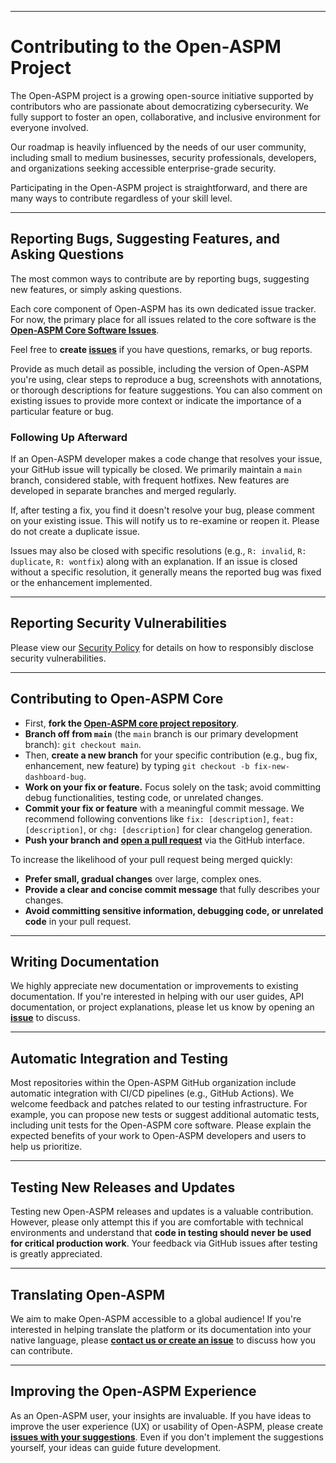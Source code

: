 -----

# Contributing to the Open-ASPM Project

The Open-ASPM project is a growing open-source initiative supported by contributors who are passionate about democratizing cybersecurity. We fully support to foster an open, collaborative, and inclusive environment for everyone involved.

Our roadmap is heavily influenced by the needs of our user community, including small to medium businesses, security professionals, developers, and organizations seeking accessible enterprise-grade security.

Participating in the Open-ASPM project is straightforward, and there are many ways to contribute regardless of your skill level. 

-----

## Reporting Bugs, Suggesting Features, and Asking Questions

The most common ways to contribute are by reporting bugs, suggesting new features, or simply asking questions.

Each core component of Open-ASPM has its own dedicated issue tracker. For now, the primary place for all issues related to the core software is the **[Open-ASPM Core Software Issues](https://github.com/open-aspm-project/core-software/issues)**.

Feel free to **create [issues](https://github.com/open-aspm-project/core-software/issues)** if you have questions, remarks, or bug reports.

Provide as much detail as possible, including the version of Open-ASPM you're using, clear steps to reproduce a bug, screenshots with annotations, or thorough descriptions for feature suggestions. You can also comment on existing issues to provide more context or indicate the importance of a particular feature or bug.

### Following Up Afterward

If an Open-ASPM developer makes a code change that resolves your issue, your GitHub issue will typically be closed. We primarily maintain a `main` branch, considered stable, with frequent hotfixes. New features are developed in separate branches and merged regularly.

If, after testing a fix, you find it doesn't resolve your bug, please comment on your existing issue. This will notify us to re-examine or reopen it. Please do not create a duplicate issue.

Issues may also be closed with specific resolutions (e.g., `R: invalid`, `R: duplicate`, `R: wontfix`) along with an explanation. If an issue is closed without a specific resolution, it generally means the reported bug was fixed or the enhancement implemented.

-----

## Reporting Security Vulnerabilities

Please view our [Security Policy](security.md) for details on how to responsibly disclose security vulnerabilities.

-----

## Contributing to Open-ASPM Core


  * First, **fork the [Open-ASPM core project repository](https://github.com/open-aspm-project/core-software)**.
  * **Branch off from `main`** (the `main` branch is our primary development branch): `git checkout main`.
  * Then, **create a new branch** for your specific contribution (e.g., bug fix, enhancement, new feature) by typing `git checkout -b fix-new-dashboard-bug`.
  * **Work on your fix or feature.** Focus solely on the task; avoid committing debug functionalities, testing code, or unrelated changes.
  * **Commit your fix or feature** with a meaningful commit message. We recommend following conventions like `fix: [description]`, `feat: [description]`, or `chg: [description]` for clear changelog generation.
  * **Push your branch and [open a pull request](https://docs.github.com/en/github/collaborating-with-issues-and-pull-requests/creating-a-pull-request)** via the GitHub interface.

To increase the likelihood of your pull request being merged quickly:

  * **Prefer small, gradual changes** over large, complex ones.
  * **Provide a clear and concise commit message** that fully describes your changes.
  * **Avoid committing sensitive information, debugging code, or unrelated code** in your pull request.

-----

## Writing Documentation

We highly appreciate new documentation or improvements to existing documentation. If you're interested in helping with our user guides, API documentation, or project explanations, please let us know by opening an **[issue](https://github.com/open-aspm-project/core-software/issues)** to discuss.

-----

## Automatic Integration and Testing

Most repositories within the Open-ASPM GitHub organization include automatic integration with CI/CD pipelines (e.g., GitHub Actions). We welcome feedback and patches related to our testing infrastructure. For example, you can propose new tests or suggest additional automatic tests, including unit tests for the Open-ASPM core software. Please explain the expected benefits of your work to Open-ASPM developers and users to help us prioritize.

-----

## Testing New Releases and Updates

Testing new Open-ASPM releases and updates is a valuable contribution. However, please only attempt this if you are comfortable with technical environments and understand that **code in testing should never be used for critical production work**. Your feedback via GitHub issues after testing is greatly appreciated.

-----

## Translating Open-ASPM

We aim to make Open-ASPM accessible to a global audience\! If you're interested in helping translate the platform or its documentation into your native language, please **[contact us or create an issue](https://github.com/open-aspm-project/core-software/issues)** to discuss how you can contribute.

-----

## Improving the Open-ASPM Experience

As an Open-ASPM user, your insights are invaluable. If you have ideas to improve the user experience (UX) or usability of Open-ASPM, please create **[issues with your suggestions](https://github.com/open-aspm-project/core-software/issues)**. Even if you don't implement the suggestions yourself, your ideas can guide future development.

